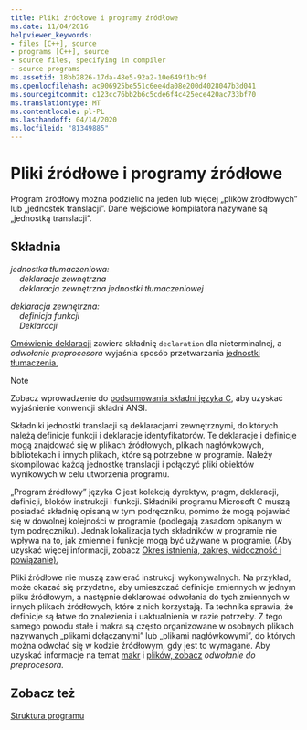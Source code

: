 ```yaml
---
title: Pliki źródłowe i programy źródłowe
ms.date: 11/04/2016
helpviewer_keywords:
- files [C++], source
- programs [C++], source
- source files, specifying in compiler
- source programs
ms.assetid: 18bb2826-17da-48e5-92a2-10e649f1bc9f
ms.openlocfilehash: ac906925be551c6ee4da08e200d4028047b3d041
ms.sourcegitcommit: c123cc76bb2b6c5cde6f4c425ece420ac733bf70
ms.translationtype: MT
ms.contentlocale: pl-PL
ms.lasthandoff: 04/14/2020
ms.locfileid: "81349885"
---
```

# <a name="source-files-and-source-programs"></a>Pliki źródłowe i programy źródłowe

Program źródłowy można podzielić na jeden lub więcej „plików źródłowych” lub „jednostek translacji”. Dane wejściowe kompilatora nazywane są „jednostką translacji”.

## <a name="syntax"></a>Składnia

*jednostka tłumaczeniowa:*<br/>
&nbsp;&nbsp;&nbsp;&nbsp;*deklaracja zewnętrzna* <br/>
&nbsp;&nbsp;&nbsp;&nbsp;*deklaracja zewnętrzna* *jednostki tłumaczeniowej*

*deklaracja zewnętrzna:*<br/>
&nbsp;&nbsp;&nbsp;&nbsp;*definicja funkcji*<br/>
&nbsp;&nbsp;&nbsp;&nbsp;*Deklaracji*

[Omówienie deklaracji](../c-language/overview-of-declarations.md) zawiera składnię `declaration` dla nieterminalnej, a *odwołanie preprocesora* wyjaśnia sposób przetwarzania [jednostki tłumaczenia.](../preprocessor/phases-of-translation.md)

> [!NOTE]
> Zobacz wprowadzenie do [podsumowania składni języka C](../c-language/c-language-syntax-summary.md), aby uzyskać wyjaśnienie konwencji składni ANSI.

Składniki jednostki translacji są deklaracjami zewnętrznymi, do których należą definicje funkcji i deklaracje identyfikatorów. Te deklaracje i definicje mogą znajdować się w plikach źródłowych, plikach nagłówkowych, bibliotekach i innych plikach, które są potrzebne w programie. Należy skompilować każdą jednostkę translacji i połączyć pliki obiektów wynikowych w celu utworzenia programu.

„Program źródłowy” języka C jest kolekcją dyrektyw, pragm, deklaracji, definicji, bloków instrukcji i funkcji. Składniki programu Microsoft C muszą posiadać składnię opisaną w tym podręczniku, pomimo że mogą pojawiać się w dowolnej kolejności w programie (podlegają zasadom opisanym w tym podręczniku). Jednak lokalizacja tych składników w programie nie wpływa na to, jak zmienne i funkcje mogą być używane w programie. (Aby uzyskać więcej informacji, zobacz [Okres istnienia, zakres, widoczność i powiązanie).](../c-language/lifetime-scope-visibility-and-linkage.md)

Pliki źródłowe nie muszą zawierać instrukcji wykonywalnych. Na przykład, może okazać się przydatne, aby umieszczać definicje zmiennych w jednym pliku źródłowym, a następnie deklarować odwołania do tych zmiennych w innych plikach źródłowych, które z nich korzystają. Ta technika sprawia, że definicje są łatwe do znalezienia i uaktualnienia w razie potrzeby. Z tego samego powodu stałe i makra są często organizowane w osobnych plikach nazywanych „plikami dołączanymi” lub „plikami nagłówkowymi”, do których można odwołać się w kodzie źródłowym, gdy jest to wymagane. Aby uzyskać informacje na temat [makr](../preprocessor/macros-c-cpp.md) i [plików, zobacz](../preprocessor/hash-include-directive-c-cpp.md) *odwołanie do preprocesora.*

## <a name="see-also"></a>Zobacz też

[Struktura programu](../c-language/program-structure.md)
